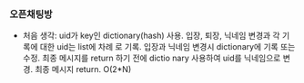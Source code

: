 ### 오픈채팅방
- 처음 생각:
uid가 key인 dictionary(hash) 사용. 입장, 퇴장, 닉네임 변경과 각 기록에 대한 uid는 list에 차례
로 기록. 입장과 닉네임 변경시 dictionary에 기록 또는 수정. 최종 메시지를 return 하기 전에 dictio
nary 사용하여 uid를 닉네임으로 변경. 최종 메시지 return.
O(2*N)
